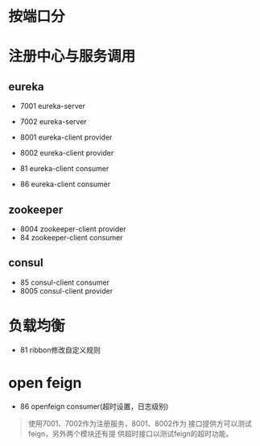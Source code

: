# 按端口分
# 注册中心与服务调用
## eureka
- 7001 eureka-server
- 7002 eureka-server

- 8001 eureka-client provider
- 8002 eureka-client provider
- 81   eureka-client consumer
- 86   eureka-client consumer

## zookeeper
- 8004 zookeeper-client provider
- 84 zookeeper-client consumer

## consul
- 85 consul-client consumer
- 8005 consul-client provider

# 负载均衡
- 81 ribbon修改自定义规则

# open feign
- 86 openfeign consumer(超时设置，日志级别)
> 使用7001、7002作为注册服务，8001、8002作为
> 接口提供方可以测试feign，另外两个模块还有提
> 供超时接口以测试feign的超时功能。

